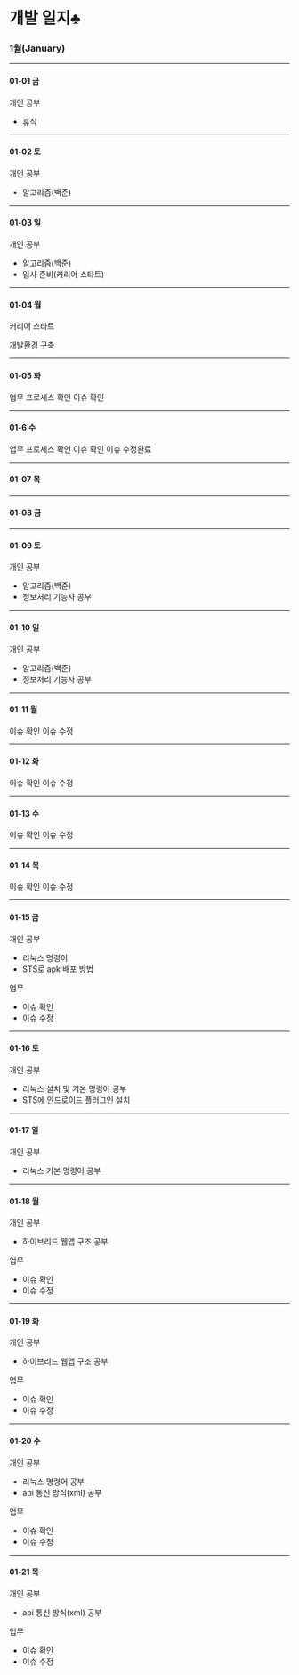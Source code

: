 

# 개발 일지♣

### 1월(January)
______
#### 01-01 금

개인 공부
 - 휴식
 
______
#### 01-02 토

개인 공부
 - 알고리즘(백준)
 
______
#### 01-03 일

개인 공부
 - 알고리즘(백준)
 - 입사 준비(커리어 스타트)
 
______
#### 01-04 월

커리어 스타트

개발환경 구축

______
#### 01-05 화

업무 프로세스 확인
이슈 확인

______
#### 01-6 수

업무 프로세스 확인
이슈 확인
이슈 수정완료

______
#### 01-07 목


______
#### 01-08 금


______
#### 01-09 토

개인 공부
 - 알고리즘(백준)
 - 정보처리 기능사 공부
 
______
#### 01-10 일

개인 공부
 - 알고리즘(백준)
 - 정보처리 기능사 공부
 
______
#### 01-11 월

이슈 확인
이슈 수정

______
#### 01-12 화

이슈 확인
이슈 수정

______
#### 01-13 수

이슈 확인
이슈 수정

______
#### 01-14 목

이슈 확인
이슈 수정

______
#### 01-15 금

개인 공부
 - 리눅스 명령어 
 - STS로 apk 배포 방법

업무
 - 이슈 확인
 - 이슈 수정
 
______
#### 01-16 토

개인 공부
 - 리눅스 설치 및 기본 명령어 공부
 - STS에 안드로이드 플러그인 설치
______
#### 01-17 일

개인 공부
 - 리눅스 기본 명령어 공부
 
______
#### 01-18 월

개인 공부
 - 하이브리드 웹앱 구조 공부
 
업무
 - 이슈 확인
 - 이슈 수정
______
#### 01-19 화

개인 공부
 - 하이브리드 웹앱 구조 공부
 
업무
 - 이슈 확인
 - 이슈 수정
______
#### 01-20 수

개인 공부
 - 리눅스 명령어 공부
 - api 통신 방식(xml) 공부
 
업무
 - 이슈 확인
 - 이슈 수정
______
#### 01-21 목

개인 공부
 - api 통신 방식(xml) 공부
 
업무
 - 이슈 확인
 - 이슈 수정
 



